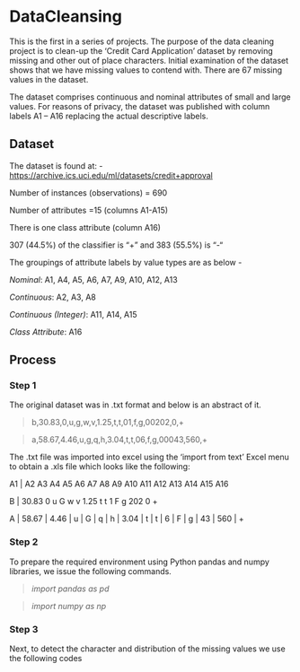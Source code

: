 # DataCleansing
This is the first in a series of projects. The purpose of the data cleaning project is to clean-up the ‘Credit Card Application’ dataset by removing missing and other out of place characters. Initial examination of the dataset shows that we have missing values to contend with. There are 67 missing values in the dataset.

The dataset comprises continuous and nominal attributes of small and large values. For reasons of privacy, the dataset was published with column labels A1 – A16 replacing the actual descriptive labels.


## Dataset
The dataset is found at: - https://archive.ics.uci.edu/ml/datasets/credit+approval 

Number of instances (observations) = 690

Number of attributes =15 (columns A1-A15)

There is one class attribute (column A16) 

307 (44.5%) of the classifier is “+” and 383 (55.5%) is “-“

The groupings of attribute labels by value types are as below - 

  *Nominal*:              A1, A4, A5, A6, A7, A9, A10, A12, A13
  
  *Continuous*:           A2, A3, A8
  
  *Continuous (Integer)*: A11, A14, A15
  
  *Class Attribute*:      A16


## Process

### Step 1

The original dataset was in .txt format and below is an abstract of it.

> b,30.83,0,u,g,w,v,1.25,t,t,01,f,g,00202,0,+

> a,58.67,4.46,u,g,q,h,3.04,t,t,06,f,g,00043,560,+

The .txt file was imported into excel using the ‘import from text’ Excel menu to obtain a .xls file which looks like the following:

A1 | A2 A3 A4 A5 A6 A7 A8 A9 A10 A11 A12 A13 A14 A15 A16

B | 30.83 0 u G w v 1.25 t t 1 F g 202 0 +

A | 58.67 | 4.46 | u | G | q | h | 3.04 | t | t | 6 | F | g | 43 | 560 | +

### Step 2
To prepare the required environment using Python pandas and numpy libraries, we issue the following commands.

> *import pandas as pd*

> *import numpy as np*

### Step 3
Next, to detect the character and distribution of the missing values we use the following codes
